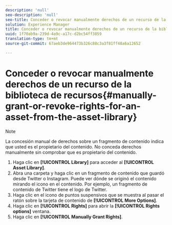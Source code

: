 ```yaml
---
description: 'null'
seo-description: 'null'
seo-title: Conceder o revocar manualmente derechos de un recurso de la biblioteca de recursos
solution: Experience Manager
title: Conceder o revocar manualmente derechos de un recurso de la biblioteca de recursos
uuid: 1f70ab9a-239d-4a9c-a17c-d2bc54ff3859
translation-type: tm+mt
source-git-commit: 67aeb3de964473b326c88c3a3f81ff48a6a12652

---
```



# Conceder o revocar manualmente derechos de un recurso de la biblioteca de recursos{#manually-grant-or-revoke-rights-for-an-asset-from-the-asset-library}

>[!NOTE]
>
>La concesión manual de derechos sobre un fragmento de contenido indica que usted es el propietario del contenido. No conceda derechos manualmente sin comprobar que es propietario del contenido.

1. Haga clic en **[!UICONTROL Library]** para acceder al **[!UICONTROL Asset Library]**.
1. Abra una carpeta y haga clic en un fragmento de contenido que guardó desde Twitter o Instagram. Puede ver dónde se originó el contenido mirando el icono en el contenido. Por ejemplo, un fragmento de contenido de Twitter tiene el logo de Twitter.
1. Haga clic en el icono de puntos suspensivos que se muestra al pasar el ratón sobre la tarjeta de contenido de **[!UICONTROL More Options]**.
1. Haga clic en **[!UICONTROL Rights]** para abrir la **[!UICONTROL Rights options]** ventana.
1. Haga clic en **[!UICONTROL Manually Grant Rights]**.
